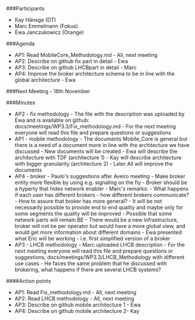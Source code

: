 ###Participants
* Kay Hänsge (DT)
* Marc Emmelmann (Fokus)
* Ewa Janczukowicz (Orange)

###Agenda
* AP1: Read MobileCore_Methodology.md - All, next meeting
* AP2: Describe on github fix part in detail - Ewa
* AP3: Describe on github LHCBpart in detail - Marc
* AP4: Improve the broker architecture schema to be in line with the global architecture - Ewa

###Next Meeting - 18th November

###Minutes
- AP2 - fix methodology
      - The file with the description was uploaded by Ewa and is available on github: docs/meetings/WP3.3/Fix_methodology.md
      - For the next meeting everyone will read this file and prepare questions or suggestions
- AP1 - mobile methodology
      - The documents Mobile_Core is general but there is a need of a document more in line with the architecture we have discussed
      - New documents will be created
      - Ewa will describe the architecture with TDF (architecture 1)
      - Kay will describe architecture with bigger granularity (architecture 2)
      - Later All will improve the documents
- AP4 - broker
      - Paulo's suggestions after Aveiro meeting
            - Make broker entity more flexible by using e.g. signaling on the fly
            - Broker should be a hyperty that hides network enabler
      - Marc's remarks:
            - What happens if each user has different brokers - how different brokers communicate?
            - How to assure that broker has more general?
      - It will be not necessarily possible to provide end to end quality and maybe only for some segments the quality will be improved
      - Possible that some network parts will remain BE
      - There would be a new infrastructure, broker will not be per operator but would have a more global view, and would get more information about different domains
      - Ewa presented what Eric will be working - i.e. first simplified version of a broker
- AP3 - LHCB methodology
      - Marc uploaded LHCB description 
      - For the next meeting everyone will read this file and prepare questions or suggestions, docs/meetings/WP3.3/LHCB_Methodology with different use cases
      - He faces the same problem that he discussed with brokering, what happens if there are several LHCB systems?


####Action points
* AP1: Read Fix_methodology.md - All, next meeting
* AP2: Read LHCB methodology - All, next meeting
* AP3: Describe on github mobile architecture 1 - Ewa
* AP4: Describe on github mobile architecture 2- Kay


